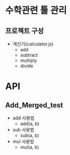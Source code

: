 # 수학관련 툴 관리
## 프로젝트 구성
* 계산기(calculator.js)
  - add
  - subtract
  - multiply
  - divide

# API

## Add_Merged_test

* add 사용법
  - add(a, b)
* sub 사용법
  - sub(a, b)
* mul 사용법
  - mul(a, b)
